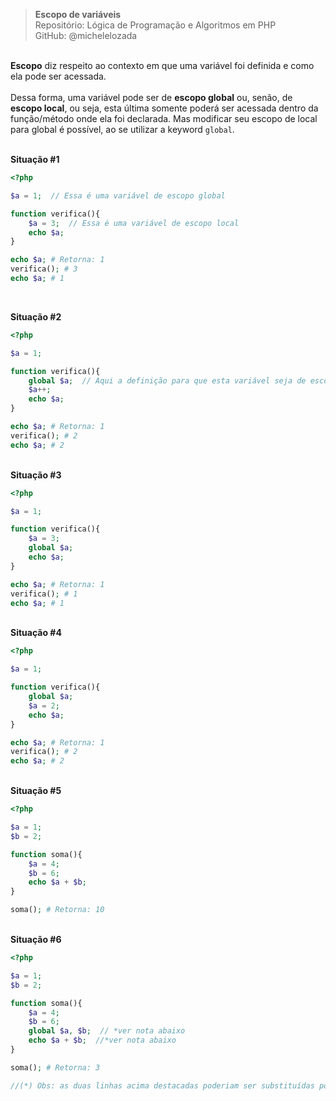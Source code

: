 > **Escopo de variáveis**     
> Repositório: Lógica de Programação e Algoritmos em PHP   
> GitHub: @michelelozada
&nbsp;
     
&nbsp;    
**Escopo** diz respeito ao contexto em que uma variável foi definida e como ela pode ser acessada.   
&nbsp;    
Dessa forma, uma variável pode ser de **escopo global** ou, senão, de **escopo local**, ou seja, esta última somente poderá ser acessada 
dentro da função/método onde ela foi declarada. Mas modificar seu escopo de local para global é possível, ao se utilizar a keyword `global`.
&nbsp;
     
&nbsp;      
**Situação #1**
```php
<?php  

$a = 1;  // Essa é uma variável de escopo global

function verifica(){
	$a = 3;  // Essa é uma variável de escopo local
	echo $a; 
}	

echo $a; # Retorna: 1
verifica(); # 3 
echo $a; # 1
```
&nbsp;
&nbsp;    

**Situação #2**
```php
<?php  

$a = 1; 

function verifica(){
	global $a;  // Aqui a definição para que esta variável seja de escopo global
	$a++;
	echo $a; 
}	

echo $a; # Retorna: 1
verifica(); # 2
echo $a; # 2
```
&nbsp;
&nbsp;    
**Situação #3**
```php
<?php  

$a = 1;

function verifica(){
	$a = 3;
	global $a;
	echo $a; 
}	

echo $a; # Retorna: 1
verifica(); # 1
echo $a; # 1
```
&nbsp;
&nbsp;    
**Situação #4**
```php
<?php  

$a = 1; 

function verifica(){
    global $a;  
    $a = 2; 
    echo $a;
}

echo $a; # Retorna: 1
verifica(); # 2
echo $a; # 2
```
&nbsp;
&nbsp;    
**Situação #5**
```php
<?php  

$a = 1;
$b = 2;

function soma(){
	$a = 4;
	$b = 6;
	echo $a + $b; 
}

soma(); # Retorna: 10
```
&nbsp;
&nbsp;    
**Situação #6**
```php
<?php  

$a = 1;
$b = 2;

function soma(){
	$a = 4;
	$b = 6;
	global $a, $b;  // *ver nota abaixo
	echo $a + $b;  //*ver nota abaixo
}

soma(); # Retorna: 3

//(*) Obs: as duas linhas acima destacadas poderiam ser substituídas por: echo $GLOBALS['a'] + $GLOBALS['b'];
```
